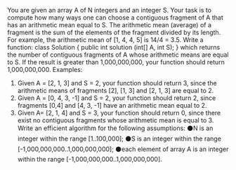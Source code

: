 
You are given an array A of N integers and an integer S. Your task is to compute how many ways one can choose a contiguous fragment of A that has an arithmetic mean equal to S. The arithmetic mean (average) of a fragment is the sum of the elements of the fragment divided by its length. For example, the arithmetic mean of [1, 4, 4, 5] is 14/4 = 3.5.
Write a function:
class Solution { public int solution (int[] A, int S); }
which returns the number of contiguous fragments of A whose arithmetic means are equal to S.
If the result is greater than 1,000,000,000, your function should return 1,000,000,000. Examples:
1. Given A = [2, 1, 3] and S = 2, your function should return 3, since the arithmetic means of fragments [2], [1, 3] and [2, 1, 3] are equal to 2.
2. Given A = [0, 4, 3, -1] and S = 2, your function should return 2, since fragments [0,4] and [4, 3, -1] have an arithmetic mean equal to 2.
3. Given A= [2, 1, 4] and S = 3, your function should return 0, since there exist no contiguous fragments whose arithmetic mean is equal to 3.
Write an efficient algorithm for the following assumptions:
⚫N is an integer within the range [1..100,000];
⚫S is an integer within the range [-1,000,000,000..1,000,000,000]; ⚫each element of array A is an integer within the range [-1,000,000,000..1,000,000,000].
